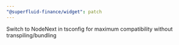 ```yaml
---
"@superfluid-finance/widget": patch
---
```


Switch to NodeNext in tsconfig for maximum compatibility without transpiling/bundling
